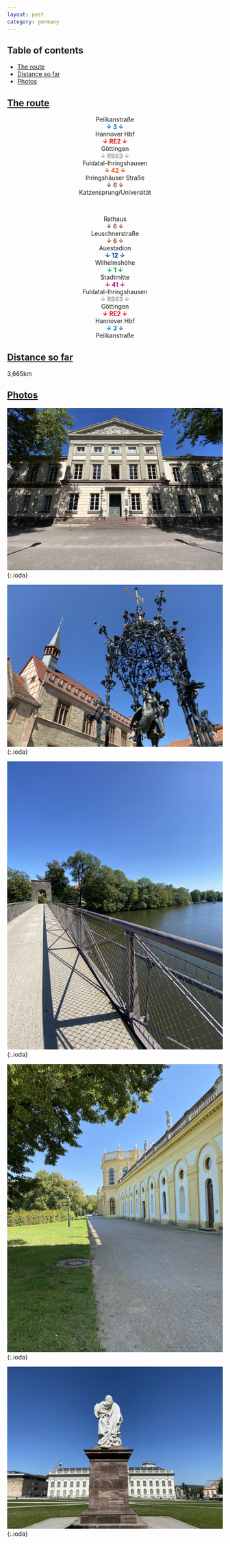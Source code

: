 ```yaml
---
layout: post
category: germany
---
```



## Table of contents
- [The route](#the-route)
- [Distance so far](#distance-so-far)
- [Photos](#photos)


## [The route](#the-route)

<center> Pelikanstraße </center>

<center> <span style="color:#0072bc "> <b> ↓ 3 ↓ </b> </span> </center>

<center> Hannover Hbf </center>

<center> <span style="color:#e30613 "> <b> ↓ RE2 ↓ </b> </span> </center>

<center> Göttingen </center>

<center> <span style="color:#97a1ad "> <b> ↓ RB83 ↓ </b> </span> </center>

<center> Fuldatal-Ihringshausen </center>

<center> <span style="color:#e94c05 "> <b> ↓ 42 ↓ </b> </span> </center>

<center> Ihringshäuser Straße </center>

<center> <span style="color:#894d36 "> <b> ↓ 6 ↓ </b> </span> </center>

<center> Katzensprung/Universität </center>

<span> <br> </span>

<center> Rathaus </center>

<center> <span style="color:#894d36 "> <b> ↓ 6 ↓ </b> </span> </center>

<center> Leuschnerstraße </center>

<center> <span style="color:#894d36 "> <b> ↓ 6 ↓ </b> </span> </center>

<center> Auestadion </center>

<center> <span style="color:#004699 "> <b> ↓ 12 ↓ </b> </span> </center>

<center> Wilhelmshöhe </center>

<center> <span style="color:#00944a "> <b> ↓ 1 ↓ </b> </span> </center>

<center> Stadtmitte </center>

<center> <span style="color:#b7037f "> <b> ↓ 41 ↓ </b> </span> </center>

<center> Fuldatal-Ihringshausen </center>

<center> <span style="color:#97a1ad "> <b> ↓ RB83 ↓ </b> </span> </center>

<center> Göttingen </center>

<center> <span style="color:#e30613 "> <b> ↓ RE2 ↓ </b> </span> </center>

<center> Hannover Hbf </center>

<center> <span style="color:#0072bc "> <b> ↓ 3 ↓ </b> </span> </center>

<center> Pelikanstraße </center>


## [Distance so far](#distance-so-far)

3,665km

## [Photos](#photos)

![theme logo](pictures/371-min.JPG){:.ioda}

![theme logo](pictures/372-min.JPG){:.ioda}

![theme logo](pictures/373-min.JPG){:.ioda}

![theme logo](pictures/374-min.JPG){:.ioda}

![theme logo](pictures/375-min.JPG){:.ioda}










